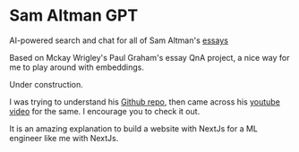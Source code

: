 # Sam Altman GPT

AI-powered search and chat for all of Sam Altman's [essays](https://blog.samaltman.com/)

Based on Mckay Wrigley's Paul Graham's essay QnA project, a nice way for me to play around with embeddings.

Under construction.

I was trying to understand his [Github repo](https://github.com/mckaywrigley/paul-graham-gpt), then came across his [youtube video](https://www.youtube.com/watch?v=RM-v7zoYQo0&t=6674s) for the same. I encourage you to check it out. 

It is an amazing explanation to build a website with NextJs for a ML engineer like me with NextJs.